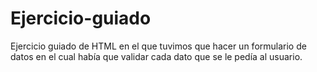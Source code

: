 # Ejercicio-guiado
Ejercicio guiado de HTML en el que tuvimos que hacer un formulario de datos en el cual había que validar cada dato que se le pedía al usuario.
